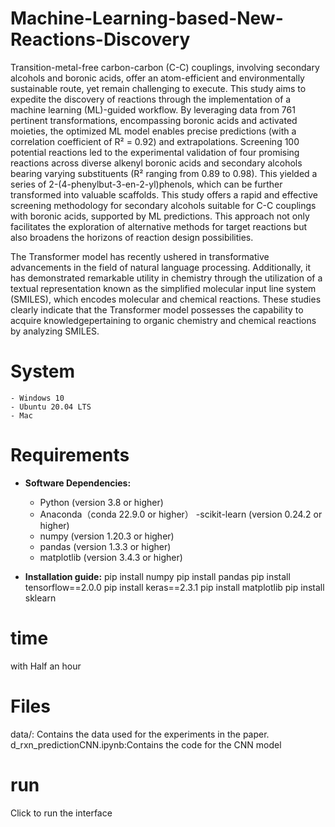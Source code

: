 # Machine-Learning-based-New-Reactions-Discovery
Transition-metal-free carbon-carbon (C-C) couplings, involving secondary alcohols and boronic acids, offer an atom-efficient and environmentally sustainable route, yet remain challenging to execute. This study aims to expedite the discovery of reactions through the implementation of a machine learning (ML)-guided workflow. By leveraging data from 761 pertinent transformations, encompassing boronic acids and activated moieties, the optimized ML model enables precise predictions (with a correlation coefficient of R² = 0.92) and extrapolations. Screening 100 potential reactions led to the experimental validation of four promising reactions across diverse alkenyl boronic acids and secondary alcohols bearing varying substituents (R² ranging from 0.89 to 0.98). This yielded a series of 2-(4-phenylbut-3-en-2-yl)phenols, which can be further transformed into valuable scaffolds. This study offers a rapid and effective screening methodology for secondary alcohols suitable for C-C couplings with boronic acids, supported by ML predictions. This approach not only facilitates the exploration of alternative methods for target reactions but also broadens the horizons of reaction design possibilities.


The Transformer model has recently ushered in transformative advancements in the field of natural language processing. Additionally, it has demonstrated remarkable utility in chemistry through the utilization of a textual representation known as the simplified molecular input line system (SMILES), which encodes molecular and chemical reactions. These studies clearly indicate that the Transformer model possesses the capability to acquire knowledgepertaining to organic chemistry and chemical reactions by analyzing SMILES.

# System
    - Windows 10
    - Ubuntu 20.04 LTS
    - Mac

# Requirements
- **Software Dependencies:** 
  - Python (version 3.8 or higher)
  - Anaconda（conda 22.9.0 or higher）
  -scikit-learn (version 0.24.2 or higher)
  - numpy (version 1.20.3 or higher)
  - pandas (version 1.3.3 or higher)
  - matplotlib (version 3.4.3 or higher)

- **Installation guide:**
pip install numpy
pip install pandas
pip install tensorflow==2.0.0
pip install keras==2.3.1
pip install matplotlib
pip install sklearn
# time
with Half an hour

# Files
data/: Contains the data used for the experiments in the paper. 
d_rxn_predictionCNN.ipynb:Contains the code for the CNN model 

# run
Click to run the interface

